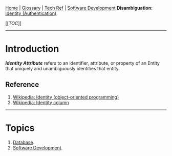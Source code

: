 [Home](/Slalom-LLC/Slalom-Consulting) | [Glossary](/Glossary) | [Tech Ref](/Tech-Ref) | [Software Development](/Tech-Ref/Software-Development)
**Disambiguation:** [Identity (Authentication)](/Tech-Ref/Software-Development/IAM-\(Identity-&-Access-Management\)/Authentication).

[[_TOC_]]

---
# Introduction
***Identity Attribute*** refers to an identifier, attribute, or property of an Entity that uniquely and unambiguously identifies that entity.

## Reference
1. [Wikipedia: Identity (object-oriented programming)](https://en.wikipedia.org/wiki/Identity_(object-oriented_programming))
1. [Wikipedia: Identity column](https://en.wikipedia.org/wiki/Identity_column)

---
# Topics
1. [Database](/Tech-Ref/Software-Development/Database).
1. [Software Development](/Tech-Ref/Software-Development).
